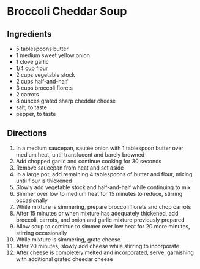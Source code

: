 # Broccoli Cheddar Soup

## Ingredients 

* 5 tablespoons butter
* 1 medium sweet yellow onion
* 1 clove garlic
* 1/4 cup flour
* 2 cups vegetable stock
* 2 cups half-and-half
* 3 cups broccoli florets
* 2 carrots
* 8 ounces grated sharp cheddar cheese
* salt, to taste
* pepper, to taste

## Directions

1. In a medium saucepan, sautée onion with 1 tablespoon butter over medium heat, until translucent and barely browned
1. Add chopped garlic and continue cooking for 30 seconds
1. Remove saucepan from heat and set aside
1. In a large pot, add remaining 4 tablespoons of butter and flour, mixing until flour is thickened
1. Slowly add vegetable stock and half-and-half while continuing to mix
1. Simmer over low to medium heat for 15 minutes to reduce, stirring occasionally
1. While mixture is simmering, prepare broccoli florets and chop carrots
1. After 15 minutes or when mixture has adequately thickened, add broccoli, carrots, and onion and garlic mixture previously prepared
1. Allow soup to continue to simmer over low heat for 20 more minutes, stirring occasionally
1. While mixture is simmering, grate cheese
1. After 20 minutes, slowly add cheese while stirring to incorporate
1. After cheese is completely melted and incorporated, serve, garnishing with additional grated cheedar cheese 
